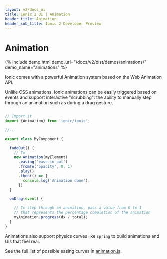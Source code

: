 ```yaml
---
layout: v2/docs_ui
title: Ionic 2 UI | Animation
header_title: Animation
header_sub_title: Ionic 2 Developer Preview
---
```


<h1 class="title">Animation</h1>

{% include demo.html demo_url="/docs/v2/dist/demos/animations/" demo_name="animations" %}

Ionic comes with a powerful Animation system based on the Web Animation API.

Unlike CSS animations, Ionic animations can be easily triggered based on events
and support interactive "scrubbing": the ability to manually step through an animation
such as during a drag gesture.

```javascript

// Import it
import {Animation} from 'ionic/ionic';

//...

export class MyComponent {

  fadeOut() {
    // To
    new Animation(myElement)
      .easing('ease-in-out')
      .fromTo('opacity', 0, 1)
      .play()
      .then(() => {
        console.log('Animation done');
      })
  }

  onDrag(event) {

    // To step through an animation, pass a value from 0 to 1
    // that represents the percentage completion of the animation
    myAnimation.progress(dx / total);
  }
}
```

Animations also support physics curves like `spring` to build animations
and UIs that feel real.

See the full list of possible easing curves in [animation.js](https://github.com/driftyco/ionic2/blob/9b80cffedb9398376e69bdc2afc3440a4d0c39e0/ionic/animations/animation.js#L629).
